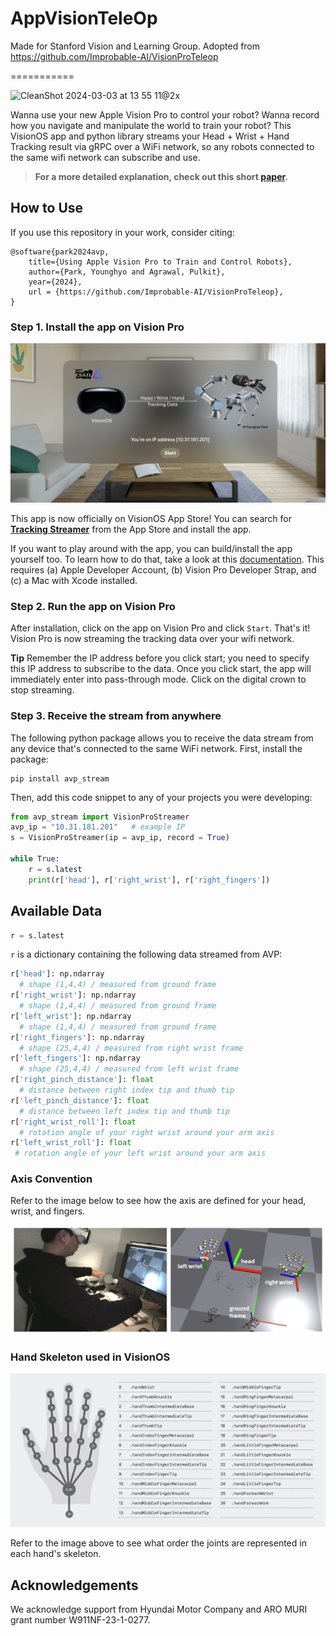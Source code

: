 # AppVisionTeleOp

Made for Stanford Vision and Learning Group. Adopted from https://github.com/Improbable-AI/VisionProTeleop

===========

![CleanShot 2024-03-03 at 13 55 11@2x](https://github.com/Improbable-AI/VisionProTeleop/assets/68195716/d87a906c-ccf3-4e2d-bd25-a66dc0df803b)


Wanna use your new Apple Vision Pro to control your robot?  Wanna record how you navigate and manipulate the world to train your robot? 
This VisionOS app and python library streams your Head + Wrist + Hand Tracking result via gRPC over a WiFi network, so any robots connected to the same wifi network can subscribe and use. 

> **For a more detailed explanation, check out this short [paper](./assets/short_paper_new.pdf).**


## How to Use

If you use this repository in your work, consider citing:

    @software{park2024avp,
        title={Using Apple Vision Pro to Train and Control Robots},
        author={Park, Younghyo and Agrawal, Pulkit},
        year={2024},
        url = {https://github.com/Improbable-AI/VisionProTeleop},
    }

### Step 1. Install the app on Vision Pro 

![](assets/visionpro_main.png)

This app is now officially on VisionOS App Store! You can search for **[Tracking Streamer](https://apps.apple.com/us/app/tracking-streamer/id6478969032)** from the App Store and install the app. 

If you want to play around with the app, you can build/install the app yourself too. To learn how to do that, take a look at this [documentation](/how_to_install.md). This requires (a) Apple Developer Account, (b) Vision Pro Developer Strap, and (c) a Mac with Xcode installed. 


### Step 2. Run the app on Vision Pro 

After installation, click on the app on Vision Pro and click `Start`. That's it!  Vision Pro is now streaming the tracking data over your wifi network. 

**Tip**  Remember the IP address before you click start; you need to specify this IP address to subscribe to the data. Once you click start, the app will immediately enter into pass-through mode. Click on the digital crown to stop streaming.  


### Step 3. Receive the stream from anywhere

The following python package allows you to receive the data stream from any device that's connected to the same WiFi network. First, install the package: 

```
pip install avp_stream
```

Then, add this code snippet to any of your projects you were developing: 

```python
from avp_stream import VisionProStreamer
avp_ip = "10.31.181.201"   # example IP 
s = VisionProStreamer(ip = avp_ip, record = True)

while True:
    r = s.latest
    print(r['head'], r['right_wrist'], r['right_fingers'])
```



## Available Data

```python
r = s.latest
```

`r` is a dictionary containing the following data streamed from AVP: 

```python
r['head']: np.ndarray  
  # shape (1,4,4) / measured from ground frame
r['right_wrist']: np.ndarray 
  # shape (1,4,4) / measured from ground frame
r['left_wrist']: np.ndarray 
  # shape (1,4,4) / measured from ground frame
r['right_fingers']: np.ndarray 
  # shape (25,4,4) / measured from right wrist frame 
r['left_fingers']: np.ndarray 
  # shape (25,4,4) / measured from left wrist frame 
r['right_pinch_distance']: float  
  # distance between right index tip and thumb tip 
r['left_pinch_distance']: float  
  # distance between left index tip and thumb tip 
r['right_wrist_roll']: float 
  # rotation angle of your right wrist around your arm axis
r['left_wrist_roll']: float 
 # rotation angle of your left wrist around your arm axis
```


### Axis Convention

Refer to the image below to see how the axis are defined for your head, wrist, and fingers. 

![](assets/axis_convention.png)


### Hand Skeleton used in VisionOS

![](assets/hand_skeleton_convention.png)

Refer to the image above to see what order the joints are represented in each hand's skeleton. 


## Acknowledgements 

We acknowledge support from Hyundai Motor Company and ARO MURI grant number W911NF-23-1-0277. 

<!-- Misc 

If you want to modify the message type, feel free to modify the `.proto` file. You can recompile the gRPC proto file as follows: 

#### for Python

```bash
python -m grpc_tools.protoc -I. --python_out=. --grpc_python_out=. handtracking.proto
```


#### for Swift
```bash
protoc handtracking.proto --swift_out=. --grpc-swift_out=.
```
After you recompile it, make sure you add it to the Xcode so the app can use the latest version of the swift_proto file.  -->
